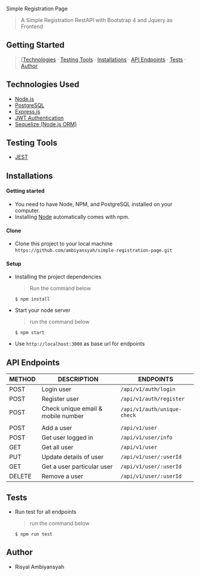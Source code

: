 
Simple Registration Page

> A Simple Registration RestAPI with Bootstrap 4 and Jquery as Frontend

## Getting Started

> [[Technologies](#technologies-used) &middot; [Testing Tools](#testing-tools) &middot; [Installations](#installations) &middot; [API Endpoints](#api-endpoints) &middot; [Tests](#tests) &middot; [Author](#author)


## Technologies Used
- [Node.js](https://nodejs.org/)
- [PostgreSQL](https://www.postgresql.org/)
- [Express.js](https://expressjs.com/)
- [JWT Authentication](https://github.com/auth0/node-jsonwebtoken#readme)
- [Sequelize (Node.js ORM)](http://docs.sequelizejs.com/)

## Testing Tools

- [JEST](https://jestjs.io/)

## Installations

#### Getting started

- You need to have Node, NPM, and PostgreSQL installed on your computer.
- Installing [Node](node) automatically comes with npm.

#### Clone

- Clone this project to your local machine `https://github.com/ambiyansyah/simple-registration-page.git`

#### Setup

- Installing the project dependencies
  > Run the command below
  ```shell
  $ npm install
  ```
- Start your node server
  > run the command below
  ```shell
  $ npm start
  ```
- Use `http://localhost:3000` as base url for endpoints

## API Endpoints

| METHOD | DESCRIPTION                             | ENDPOINTS                  |
| ------ | --------------------------------------- | ---------------------------|
| POST   | Login user                              | `/api/v1/auth/login`       |
| POST   | Register user                           | `/api/v1/auth/register`    |
| POST   | Check unique email & mobile number      | `/api/v1/auth/unique-check`|
|        |                                         |                            |
| POST   | Add a user                              | `/api/v1/user`             |
| POST   | Get user logged in                      | `/api/v1/user/info`        |
| GET    | Get all user                            | `/api/v1/user`             |
| PUT    | Update details of user                  | `/api/v1/user/:userId`     |
| GET    | Get a user particular user              | `/api/v1/user/:userId`     |
| DELETE | Remove a user                           | `/api/v1/user/:userId`     |


## Tests

- Run test for all endpoints
  > run the command below
  ```shell
  $ npm run test
  ```


## Author

- Risyal Ambiyansyah  
